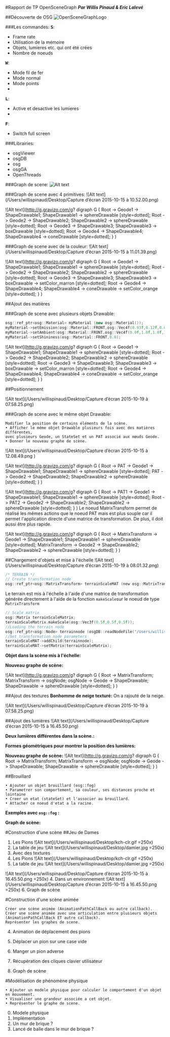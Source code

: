 #Rapport de TP OpenSceneGraph
***Par Willis Pinaud & Eric Lalevé***

##Découverte de OSG
![OpenSceneGraphLogo](https://www.khronos.org/assets/uploads/events/openscenegraph-course.jpg)

###Les commandes:
**<kbd>S</kbd>**: 
- Frame rate
- Utilisation de la mémoire
- Objets, lumieres etc. qui ont été crées
- Nombre de noeuds

**<kbd>W</kbd>**:
- Mode fil de fer
- Mode normal
- Mode points
- 
**<kbd>L</kbd>**:
- Active et desactive les lumieres
- 
**<kbd>F</kbd>**:
- Switch full screen

###Librairies:
- osgViewer
- osgDB
- osg
- osgGA
- OpenThreads

###Graph de scene:
![Alt text](http://g.gravizo.com/g?%20digraph%20G%20{%20Root%20-%3E%20Geode%20-%3E%20ShapeDrawable;%20ShapeDrawable%20-%3E%20capsuleDrawable%20[style=dotted];%20})

###Graph de scene avec 4 primitives:
![Alt text](/Users/willispinaud/Desktop/Capture d’écran 2015-10-15 à 10.52.00.png)

![Alt text](http://g.gravizo.com/g?
            digraph G {
            Root -> Geode1 -> ShapeDrawable1;
            ShapeDrawable1 -> sphereDrawable [style=dotted];
            Root -> Geode2 -> ShapeDrawable2;
            ShapeDrawable2 -> sphereDrawable [style=dotted];
            Root -> Geode3 -> ShapeDrawable3;
            ShapeDrawable3 -> boxDrawable [style=dotted];
            Root -> Geode4 -> ShapeDrawable4;
            ShapeDrawable4 -> coneDrawable [style=dotted];
            }
            )

###Graph de scene avec de la couleur:
![Alt text](/Users/willispinaud/Desktop/Capture d’écran 2015-10-15 à 11.01.39.png)

![Alt text](http://g.gravizo.com/g?
            digraph G {
            Root -> Geode1 -> ShapeDrawable1;
            ShapeDrawable1 -> sphereDrawable [style=dotted];
            Root -> Geode2 -> ShapeDrawable2;
            ShapeDrawable2 -> sphereDrawable [style=dotted];
            Root -> Geode3 -> ShapeDrawable3;
            ShapeDrawable3 -> boxDrawable -> setColor_marron  [style=dotted];
            Root -> Geode4 -> ShapeDrawable4;
            ShapeDrawable4 -> coneDrawable -> setColor_orange [style=dotted];
            }
            )

##Ajout des matières

###Graph de scene avec plusieurs objets Drawable:

```c++
osg::ref_ptr<osg::Material> myMaterial (new osg::Material());
myMaterial->setEmission(osg::Material::FRONT,osg::Vec4f(0.93f,0.12f,0.031f,1.0f));
myMaterial->setAmbient(osg::Material::FRONT,osg::Vec4f(0.0f,1.0f,1.0f,1.0f));
myMaterial->setShininess(osg::Material::FRONT,0.0);
```
![Alt text](http://g.gravizo.com/g?
digraph G {
Root -> Geode1 -> ShapeDrawable1;
ShapeDrawable1 -> sphereDrawable [style=dotted];
Root -> Geode2 -> ShapeDrawable2;
ShapeDrawable2 -> sphereDrawable [style=dotted];
Root -> Geode3 -> ShapeDrawable3;
ShapeDrawable3 -> boxDrawable -> setColor_marron  [style=dotted];
Root -> Geode4 -> ShapeDrawable4;
ShapeDrawable4 -> coneDrawable -> setColor_orange [style=dotted];
}
)

##Positionnement

![Alt text](/Users/willispinaud/Desktop/Capture d’écran 2015-10-19 à 07.58.25.png)

###Graph de scene avec le même objet Drawable:
```
Modifier la position de certains éléments de la scène.
• Afficher le même objet Drawable plusieurs fois avec des matières différentes,
avec plusieurs Geode, un StateSet et un PAT associé aux nœuds Geode.
• Donner le nouveau graphe de scène.
```
![Alt text](/Users/willispinaud/Desktop/Capture d’écran 2015-10-15 à 12.08.49.png
)

![Alt text](http://g.gravizo.com/g?
digraph G {
Root -> PAT -> Geode1 -> ShapeDrawable1;
ShapeDrawable1 -> sphereDrawable [style=dotted];
PAT -> Geode2 -> ShapeDrawable2;
ShapeDrawable2 -> sphereDrawable [style=dotted];
}
)

![Alt text](http://g.gravizo.com/g?
digraph G {
Root -> PAT1 -> Geode1 -> ShapeDrawable1;
ShapeDrawable1 -> sphereDrawable [style=dotted];
Root -> PAT2 -> Geode2 -> ShapeDrawable2;
ShapeDrawable2 -> sphereDrawable [style=dotted];
}
)
Le noeud MatrixTransform permet de réalisé les mêmes actions que le noeud PAT mais est plus souple car il permet l'application directe d'une matrice de transformation.
De plus, il doit aussi être plus rapide.

![Alt text](http://g.gravizo.com/g?
digraph G {
Root -> MatrixTransform -> Geode1 -> ShapeDrawable1;
ShapeDrawable1 -> sphereDrawable [style=dotted];
MatrixTransform -> Geode2 -> ShapeDrawable2;
ShapeDrawable2 -> sphereDrawable [style=dotted];
}
)

##Chargement d'objets et mise à l'échelle
![Alt text](/Users/willispinaud/Desktop/Capture d’écran 2015-10-19 à 08.01.32.png)
```c
/* TERRAIN */
// Create transformation node
osg::ref_ptr<osg::MatrixTransform> terrainScaleMAT (new osg::MatrixTransform);
```
Le terrain est mis à l'échelle à l'aide d'une matrice de transformation générée directement à l'aide de la fonction ```makeScale```sur le noeud de type ```MatrixTransform```

```c
// Scale matrix
osg::Matrix terrainScaleMatrix;
terrainScaleMatrix.makeScale(osg::Vec3f(0.5f,0.5f,0.5f));
//Loading the terrain node
osg::ref_ptr<osg::Node> terrainnode (osgDB::readNodeFile("/Users/willispinaud/Dropbox/OpenSceneGraphIni/TP_Osg/TP_Osg/Terrain2.3ds"));
//Set transformation node parameters
terrainScaleMAT->addChild(terrainnode);
terrainScaleMAT->setMatrix(terrainScaleMatrix);
```
**Objet dans la scène mis à l'échelle:**

**Nouveau graphe de scène:**

![Alt text](http://g.gravizo.com/g?
digraph G {
Root -> MatrixTransform;
MatrixTransform -> osgNode;
osgNode -> Geode -> ShapeDrawable;
ShapeDrawable -> sphereDrawable [style=dotted];
}
)

##Ajout des textures
**Bonhomme de neige texturé:**
On a rajouté de la neige.

![Alt text](/Users/willispinaud/Desktop/Capture d’écran 2015-10-19 à 07.58.25.png)

##Ajout des lumières
![Alt text](/Users/willispinaud/Desktop/Capture d’écran 2015-10-15 à 16.45.50.png)


**Deux lumières différentes dans la scène.:**

**Formes géométriques pour montrer la position des lumières:**

**Nouveau graphe de scène:**
![Alt text](http://g.gravizo.com/g?
digraph G {
Root -> MatrixTransform;
MatrixTransform -> osgNode;
osgNode -> Geode -> ShapeDrawable;
ShapeDrawable -> sphereDrawable [style=dotted];
}
)


##Brouillard
```
• Ajouter un objet brouillard (osg::fog)
• Parametrer son comportement, sa couleur, ses distances proche et lointaine
• Creer un etat (stateSet) et l'associer au brouillard.
• Attacher ce noeud d'etat a la racine.
```
**Exemples avec  ```osg::fog``` :**

**Graph de scène:**


#Construction d'une scène
##Jeu de Dames
1. Les Pions
![Alt text](/Users/willispinaud/Desktop/kch-clr.gif =250x)
2. La table de jeu
![Alt text](/Users/willispinaud/Desktop/damier.jpg =250x)
3. Avec des textures
  1. Les Pions
![Alt text](/Users/willispinaud/Desktop/kch-clr.gif =250x)
  2. La table de jeu
![Alt text](/Users/willispinaud/Desktop/damier.jpg =250x)

![Alt text](/Users/willispinaud/Desktop/Capture d’écran 2015-10-15 à 16.45.50.png =250x)
4. Dans un environnement
![Alt text](/Users/willispinaud/Desktop/Capture d’écran 2015-10-15 à 16.45.50.png =250x)
6. Graph de scène


#Construction d'une scène animée
```
Créer une scène animée (AnimationPathCallBack ou autre callback).
Créer une scène animée avec une articulation entre plusieurs objets (AnimationPathCallBack ET autre callback).
Représenter les graphes de scene.
```
4. Animation de déplacement des pions
  5. Déplacer un pion sur une case vide

  6. Manger un pion adverse

5. Récupération des cliques clavier utilisateur
6. Graph de scène


#Modélisation de phénomène physique
```
• Ajouter un modele physique pour calculer le comportement d'un objet en mouvement.
• Visualiser une grandeur associée a cet objet.
• Représenter le graphe de scene.
```
0. Modele physique
1. Implémentation
1. Un mur de brique ?
2. Lancé de balle dans le mur de brique ?







